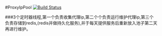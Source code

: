 #ProxyIpPool
[![Build Status](https://travis-ci.org/letcheng/ProxyPool.svg?branch=master)](https://travis-ci.org/letcheng/ProxyPool)

###3个定时器线程,第一个负责收集代理ip,第二个个负责运行维护代理ip,第三个负责存储到redis,(redis并做持久化服务),并于每天提供服务后重新放入池子第二天再进行维护。
